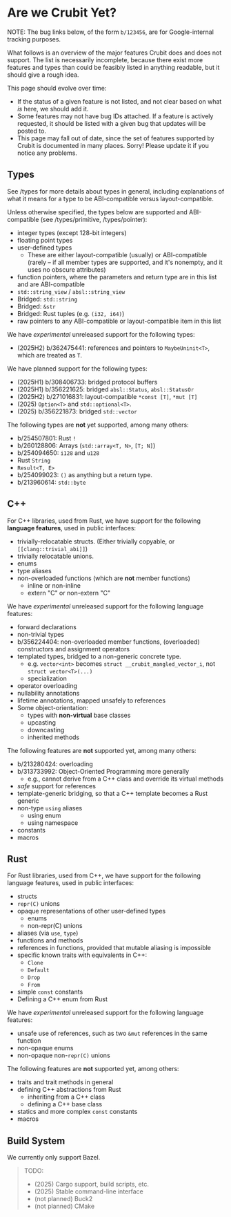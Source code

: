 # Are we Crubit Yet?

NOTE: The bug links below, of the form `b/123456`, are for Google-internal
tracking purposes.

What follows is an overview of the major features Crubit does and does not
support. The list is necessarily incomplete, because there exist more features
and types than could be feasibly listed in anything readable, but it should give
a rough idea.

This page should evolve over time:

*   If the status of a given feature is not listed, and not clear based on what
    *is* here, we should add it.
*   Some features may not have bug IDs attached. If a feature is actively
    requested, it should be listed with a given bug that updates will be posted
    to.
*   This page may fall out of date, since the set of features supported by
    Crubit is documented in many places. Sorry! Please update it if you notice
    any problems.

## Types

See <internal link>/types for more details about types in general, including
explanations of what it means for a type to be ABI-compatible versus
layout-compatible.

Unless otherwise specified, the types below are supported and ABI-compatible
(see <internal link>/types/primitive, <internal link>/types/pointer):

*   integer types (except 128-bit integers)
*   floating point types
*   user-defined types
    *   These are either layout-compatible (usually) or ABI-compatible (rarely –
        if all member types are supported, and it's nonempty, and it uses no
        obscure attributes)
*   function pointers, where the parameters and return type are in this list and
    are ABI-compatible
*   `std::string_view` / `absl::string_view`
*   Bridged: `std::string`
*   Bridged: `&str`
*   Bridged: Rust tuples (e.g. `(i32, i64)`)
*   raw pointers to any ABI-compatible or layout-compatible item in this list

We have *experimental* unreleased support for the following types:

*   (2025H2) b/362475441: references and pointers to `MaybeUninit<T>`, which are
    treated as `T`.

We have planned support for the following types:

*   (2025H1) b/308406733: bridged protocol buffers
*   (2025H1) b/356221625: bridged `absl::Status`, `absl::StatusOr`
*   (2025H2) b/271016831: layout-compatible `*const [T]`, `*mut [T]`
*   (2025) `Option<T>` and `std::optional<T>`.
*   (2025) b/356221873: bridged `std::vector`

The following types are **not** yet supported, among many others:

*   b/254507801: Rust `!`
*   b/260128806: Arrays (`std::array<T, N>`, `[T; N]`)
*   b/254094650: `i128` and `u128`
*   Rust `String`
*   `Result<T, E>`
*   b/254099023: `()` as anything but a return type.
*   b/213960614: `std::byte`

## C++

For C++ libraries, used from Rust, we have support for the following **language
features**, used in public interfaces:

*   trivially-relocatable structs. (Either trivially copyable, or
    `[[clang::trivial_abi]]`)
*   trivially relocatable unions.
*   enums
*   type aliases
*   non-overloaded functions (which are **not** member functions)
    *   inline or non-inline
    *   extern "C" or non-extern "C"

We have *experimental* unreleased support for the following language features:

*   forward declarations
*   non-trivial types
*   b/356224404: non-overloaded member functions, (overloaded) constructors and
    assignment operators
*   templated types, bridged to a non-generic concrete type.
    *   e.g. `vector<int>` becomes `struct __crubit_mangled_vector_i`, not
        `struct vector<T>(...)`
    *   specialization
*   operator overloading
*   nullability annotations
*   lifetime annotations, mapped unsafely to references
*   Some object-orientation:
    *   types with **non-virtual** base classes
    *   upcasting
    *   downcasting
    *   inherited methods

The following features are **not** supported yet, among many others:

*   b/213280424: overloading
*   b/313733992: Object-Oriented Programming more generally
    *   e.g., cannot derive from a C++ class and override its virtual methods
*   *safe* support for references
*   template-generic bridging, so that a C++ template becomes a Rust generic
*   non-type `using` aliases
    *   using enum
    *   using namespace
*   constants
*   macros

## Rust

For Rust libraries, used from C++, we have support for the following language
features, used in public interfaces:

*   structs
*   `repr(C)` unions
*   opaque representations of other user-defined types
    *   enums
    *   non-repr(C) unions
*   aliases (via `use`, `type`)
*   functions and methods
*   references in functions, provided that mutable aliasing is impossible
*   specific known traits with equivalents in C++:
    *   `Clone`
    *   `Default`
    *   `Drop`
    *   `From`
*   simple `const` constants
*   Defining a C++ enum from Rust

We have *experimental* unreleased support for the following language features:

*   unsafe use of references, such as two `&mut` references in the same function
*   non-opaque enums
*   non-opaque non-`repr(C)` unions

The following features are **not** supported yet, among others:

*   traits and trait methods in general
*   defining C++ abstractions from Rust
    *   inheriting from a C++ class
    *   defining a C++ base class
*   statics and more complex `const` constants
*   macros

## Build System

We currently only support Bazel.

> TODO:
> 
> *   (2025) Cargo support, build scripts, etc.
> *   (2025) Stable command-line interface
> *   (not planned) Buck2
> *   (not planned) CMake
